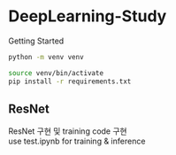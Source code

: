 # DeepLearning-Study

Getting Started  
```bash
python -m venv venv

source venv/bin/activate
pip install -r requirements.txt
```

## ResNet

ResNet 구현 및 training code 구현  
use test.ipynb for training & inference  
